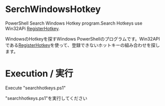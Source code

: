# SerchWindowsHotkey
PowerShell Search Windows Hotkey program.Search Hotkeys use Win32APi [RegisterHotkey](https://docs.microsoft.com/en-us/windows/win32/api/winuser/nf-winuser-registerhotkey "RegisterHotKey function (winuser.h)").

WindowsのHotkeyを探すWindows PowerShellのプログラムです。Win32APIである[RegisterHotkey](https://docs.microsoft.com/en-us/windows/win32/api/winuser/nf-winuser-registerhotkey "RegisterHotKey function (winuser.h)")を使って、登録できないホットキーの組み合わせを探します。

# Execution / 実行
Execute "searchhotkeys.ps1"

"searchhotkeys.ps1"を実行してください
